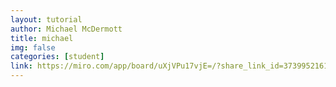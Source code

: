 ```yaml
---
layout: tutorial
author: Michael McDermott
title: michael
img: false
categories: [student]
link: https://miro.com/app/board/uXjVPu17vjE=/?share_link_id=373995216125
---
```

